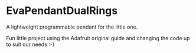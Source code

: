 # EvaPendantDualRings
A lightweight programmable pendant for the little one.

Fun little project using the Adafruit original guide and changing the code up to suit our needs :-)
